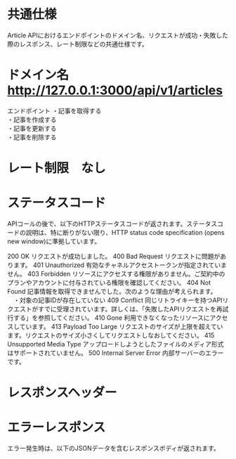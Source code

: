 # 共通仕様

Article APIにおけるエンドポイントのドメイン名、リクエストが成功・失敗した際のレスポンス、レート制限などの共通仕様です。

# ドメイン名　http://127.0.0.1:3000/api/v1/articles
エンドポイント
・記事を取得する<br>
・記事を作成する<br>
・記事を更新する<br>
・記事を削除する


# レート制限　なし


# ステータスコード
APIコールの後で、以下のHTTPステータスコードが返されます。ステータスコードの説明は、特に断りがない限り、HTTP status code specification (opens new window)に準拠しています。

200 OK	リクエストが成功しました。
400 Bad Request	リクエストに問題があります。
401 Unauthorized	有効なチャネルアクセストークンが指定されていません。
403 Forbidden	リソースにアクセスする権限がありません。ご契約中のプランやアカウントに付与されている権限を確認してください。
404 Not Found	記事情報を取得できませんでした。次のような理由が考えられます。
　・対象の記事IDが存在していない
409 Conflict	同じリトライキーを持つAPIリクエストがすでに受理されています。詳しくは、「失敗したAPIリクエストを再試行する」を参照してください。
410 Gone	利用できなくなったリソースにアクセスしています。
413 Payload Too Large	リクエストのサイズが上限を超えています。リクエストのサイズ小さくしてリクエストしなおしてください。
415 Unsupported Media Type	アップロードしようとしたファイルのメディア形式はサポートされていません。
500 Internal Server Error	内部サーバーのエラーです。


# レスポンスヘッダー


# エラーレスポンス
エラー発生時は、以下のJSONデータを含むレスポンスボディが返されます。
